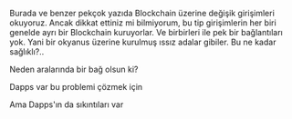 Burada ve benzer pekçok yazıda Blockchain üzerine değişik girişimleri okuyoruz. Ancak dikkat ettiniz mi bilmiyorum, bu tip girişimlerin her biri genelde ayrı bir Blockchain kuruyorlar. Ve birbirleri ile pek bir bağlantıları yok. Yani bir okyanus üzerine kurulmuş ıssız adalar gibiler. Bu ne kadar sağlıklı?.. 

Neden aralarında bir bağ olsun ki?

Dapps var bu problemi çözmek için

Ama Dapps'ın da sıkıntıları var

